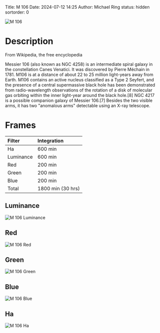 Title: M 106
Date: 2024-07-12 14:25
Author: Michael Ring
status: hidden
sortorder: 0

![M 106](/images/m106.jpg)

# Description
From Wikipedia, the free encyclopedia

Messier 106 (also known as NGC 4258) is an intermediate spiral galaxy in the constellation Canes Venatici. It was discovered by Pierre Méchain in 1781. M106 is at a distance of about 22 to 25 million light-years away from Earth. M106 contains an active nucleus classified as a Type 2 Seyfert, and the presence of a central supermassive black hole has been demonstrated from radio-wavelength observations of the rotation of a disk of molecular gas orbiting within the inner light-year around the black hole.[8] NGC 4217 is a possible companion galaxy of Messier 106.[7] Besides the two visible arms, it has two "anomalous arms" detectable using an X-ray telescope. 

# Frames
| Filter | Integration |
| :--- | :--- |
| Ha | 600 min |
| Luminance | 600 min |
| Red | 200 min |
| Green | 200 min |
| Blue | 200 min |
| Total | 1800 min (30 hrs) |

## Luminance
![M 106 Luminance](/images/m106l.jpg)
## Red
![M 106 Red](/images/m106r.jpg)
## Green
![M 106 Green](/images/m106g.jpg)
## Blue
![M 106 Blue](/images/m106b.jpg)
## Ha
![M 106 Ha](/images/m106h.jpg)

